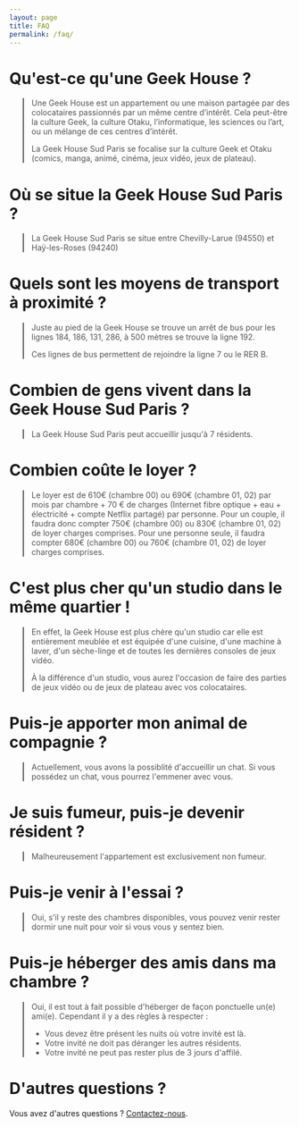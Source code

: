 ```yaml
---
layout: page
title: FAQ
permalink: /faq/
---
```


# Qu'est-ce qu'une Geek House ?

<blockquote style="color: #555; border-left-color: #555">
  <p>Une Geek House est un appartement ou une maison partagée par des colocataires passionnés par un même centre d’intérêt. Cela peut-être la culture Geek, la culture Otaku, l’informatique, les sciences ou l’art, ou un mélange de ces centres d’intérêt.</p>
  <p>La Geek House Sud Paris se focalise sur la culture Geek et Otaku (comics, manga, animé, cinéma, jeux vidéo, jeux de plateau).</p>
</blockquote>

# Où se situe la Geek House Sud Paris ?

<blockquote style="color: #555; border-left-color: #555">
  <p>La Geek House Sud Paris se situe entre Chevilly-Larue (94550) et Haÿ-les-Roses (94240)</p>
</blockquote>

# Quels sont les moyens de transport à proximité ?

<blockquote style="color: #555; border-left-color: #555">
  <p>Juste au pied de la Geek House se trouve un arrêt de bus pour les lignes 184, 186, 131, 286, à 500 mètres se trouve la ligne 192.</p>
  <p>Ces lignes de bus permettent de rejoindre la ligne 7 ou le RER B.</p>
</blockquote>

# Combien de gens vivent dans la Geek House Sud Paris ?

<blockquote style="color: #555; border-left-color: #555">
  <p>La Geek House Sud Paris peut accueillir jusqu'à 7 résidents.</p>
</blockquote>

# Combien coûte le loyer ?

<blockquote style="color: #555; border-left-color: #555">
  <p>Le loyer est de 610€ (chambre 00) ou 690€ (chambre 01, 02) par mois par chambre + 70 € de charges (Internet fibre optique + eau + électricité + compte Netflix partagé) par personne. Pour un couple, il faudra donc compter 750€ (chambre 00) ou 830€ (chambre 01, 02) de loyer charges comprises. Pour une personne seule, il faudra compter 680€ (chambre 00) ou 760€ (chambre 01, 02) de loyer charges comprises.</p>
</blockquote>

# C'est plus cher qu'un studio dans le même quartier !

<blockquote style="color: #555; border-left-color: #555">
  <p>En effet, la Geek House est plus chère qu'un studio car elle est entièrement meublée et est équipée d'une cuisine, d'une machine à laver, d'un sèche-linge et de toutes les dernières consoles de jeux vidéo.</p>
  <p>À la différence d'un studio, vous aurez l'occasion de faire des parties de jeux vidéo ou de jeux de plateau avec vos colocataires.</p>
</blockquote>

# Puis-je apporter mon animal de compagnie ?

<blockquote style="color: #555; border-left-color: #555">
  <p>Actuellement, vous avons la possiblité d'accueillir un chat. Si vous possédez un chat, vous pourrez l'emmener avec vous.</p>
</blockquote>

# Je suis fumeur, puis-je devenir résident ?

<blockquote style="color: #555; border-left-color: #555">
  <p>Malheureusement l'appartement est exclusivement non fumeur.</p>
</blockquote>

# Puis-je venir à l'essai ?

<blockquote style="color: #555; border-left-color: #555">
  <p>Oui, s'il y reste des chambres disponibles, vous pouvez venir rester dormir une nuit pour voir si vous vous y sentez bien.</p>
</blockquote>

# Puis-je héberger des amis dans ma chambre ?

<blockquote style="color: #555; border-left-color: #555">
  <p>Oui, il est tout à fait possible d'héberger de façon ponctuelle un(e) ami(e). Cependant il y a des règles à respecter :</p>
  <ul>
    <li>Vous devez être présent les nuits où votre invité est là.</li>
    <li>Votre invité ne doit pas déranger les autres résidents.</li>
    <li>Votre invité ne peut pas rester plus de 3 jours d'affilé.</li>
  </ul>
</blockquote>

# D'autres questions ?

Vous avez d'autres questions ? [Contactez-nous](/home/contact).
